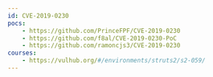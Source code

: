 ```yaml
---
id: CVE-2019-0230
pocs:
    - https://github.com/PrinceFPF/CVE-2019-0230
    - https://github.com/f8al/CVE-2019-0230-PoC
    - https://github.com/ramoncjs3/CVE-2019-0230
courses:
    - https://vulhub.org/#/environments/struts2/s2-059/
---
```

